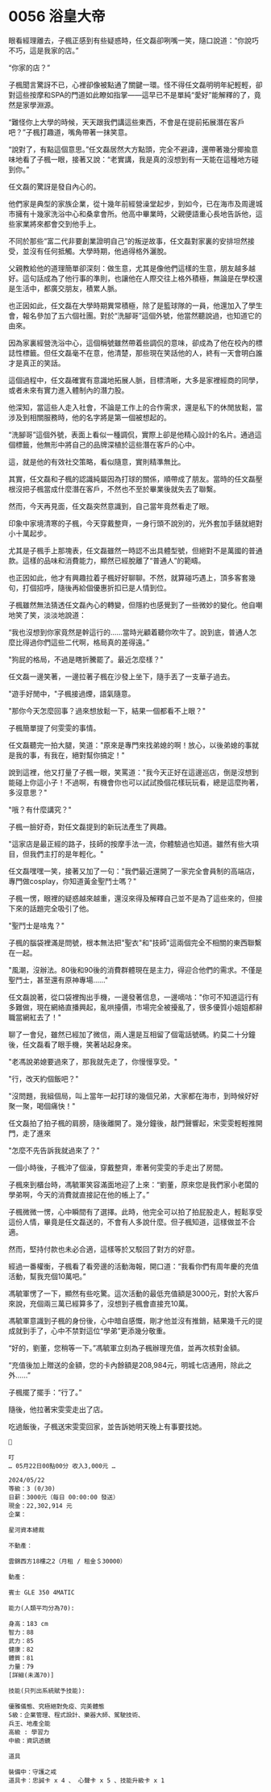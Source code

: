 # 0056 浴皇大帝

眼看經理離去，子楓正感到有些疑惑時，任文磊卻咧嘴一笑，隨口說道：“你說巧不巧，這是我家的店。”

“你家的店？”

子楓聞言驚訝不已，心裡卻像被點通了關鍵一環。怪不得任文磊明明年紀輕輕，卻對這些按摩和SPA的門道如此瞭如指掌——這早已不是單純“愛好”能解釋的了，竟然是家學淵源。

“難怪你上大學的時候，天天跟我們講這些東西，不會是在提前拓展潛在客戶吧？”子楓打趣道，嘴角帶著一抹笑意。

“說對了，有點這個意思。”任文磊居然大方點頭，完全不避諱，還帶著幾分揶揄意味地看了子楓一眼，接著又說：“老實講，我是真的沒想到有一天能在這種地方碰到你。”

任文磊的驚訝是發自內心的。

他們家是典型的家族企業，從十幾年前經營澡堂起步，到如今，已在海市及周邊城市擁有十幾家洗浴中心和桑拿會所。他高中畢業時，父親便語重心長地告訴他，這些家業將來都會交到他手上。

不同於那些“富二代非要創業證明自己”的叛逆故事，任文磊對家裏的安排坦然接受，並沒有任何抵觸。大學時期，他過得格外灑脫。

父親教給他的道理簡單卻深刻：做生意，尤其是像他們這樣的生意，朋友越多越好。這句話成為了他行事的準則，也讓他在人際交往上格外積極，無論是在學校還是生活中，都廣交朋友，積累人脈。

也正因如此，任文磊在大學時期異常積極，除了是籃球隊的一員，他還加入了學生會，報名參加了五六個社團。對於“洗腳哥”這個外號，他當然聽說過，也知道它的由來。

因為家裏經營洗浴中心，這個稱號雖然帶着些調侃的意味，卻成為了他在校內的標誌性標籤。但任文磊毫不在意，他清楚，那些現在笑話他的人，終有一天會明白誰才是真正的笑話。

這個過程中，任文磊確實有意識地拓展人脈，目標清晰，大多是家裡經商的同學，或者未來有實力進入體制內的潛力股。

他深知，當這些人走入社會，不論是工作上的合作需求，還是私下的休閒放鬆，當涉及到相關服務時，他的名字將是第一個被想起的。

“洗腳哥”這個外號，表面上看似一種調侃，實際上卻是他精心設計的名片。通過這個標籤，他無形中將自己的品牌深植於這些潛在客戶的心中。

這，就是他的有效社交策略，看似隨意，實則精準無比。

其實，任文磊和子楓的認識純屬因為打球的關係，順帶成了朋友。當時的任文磊壓根沒把子楓當成什麼潛在客戶，不然也不至於畢業後就失去了聯繫。

然而，今天再見面，任文磊突然意識到，自己當年竟然看走了眼。

印象中家境清寒的子楓，今天穿戴整齊，一身行頭不說別的，光外套加手錶就絕對小十萬起步。

尤其是子楓手上那塊表，任文磊雖然一時認不出具體型號，但絕對不是萬國的普通款。這樣的品味和消費能力，顯然已經脫離了“普通人”的範疇。

也正因如此，他才有興趣拉着子楓好好聊聊。不然，就算碰巧遇上，頂多客套幾句，打個招呼，隨後再給個優惠折扣已是人情到位。

子楓雖然無法猜透任文磊內心的轉變，但隱約也感覺到了一些微妙的變化。他自嘲地笑了笑，淡淡地說道：

“我也沒想到你家竟然是幹這行的……當時光顧着聽你吹牛了。說到底，普通人怎麼比得過你們這些二代啊，格局真的差得遠。”

"狗屁的格局，不過是瞎折騰罷了。最近怎麼樣？"

任文磊一邊笑著，一邊拉著子楓在沙發上坐下，隨手丟了一支華子過去。

"遊手好閒中，"子楓接過煙，語氣隨意。

"那你今天怎麼回事？過來想放鬆一下，結果一個都看不上眼？"

子楓簡單提了何雯雯的事情。

任文磊聽完一拍大腿，笑道："原來是專門來找弟媳的啊！放心，以後弟媳的事就是我的事，有我在，絕對幫你搞定！"

說到這裡，他又打量了子楓一眼，笑罵道："我今天正好在這邊巡店，倒是沒想到能碰上你這小子！不過啊，有機會你也可以試試換個花樣玩玩看，總是這麼拘著，多沒意思？"

"哦？有什麼講究？"

子楓一臉好奇，對任文磊提到的新玩法產生了興趣。

"這家店是最正經的路子，技師的按摩手法一流，你體驗過也知道。雖然有些大項目，但我們主打的是年輕化。"

任文磊嘿嘿一笑，接著又加了一句："我們最近還開了一家完全會員制的高端店，專門做cosplay，你知道黃金聖鬥士嗎？"

子楓一愣，眼裡的疑惑越來越重，還沒來得及解釋自己並不是為了這些來的，但接下來的話題完全吸引了他。

"聖鬥士是啥鬼？"

子楓的腦袋裡滿是問號，根本無法把"聖衣"和"技師"這兩個完全不相關的東西聯繫在一起。

"風潮，沒辦法。80後和90後的消費群體現在是主力，得迎合他們的需求。不僅是聖鬥士，甚至還有原神專場……"

任文磊說著，從口袋裡掏出手機，一邊發著信息，一邊嘀咕："你可不知道這行有多難做，現在網絡直播興起，亂哄擡價，市場完全被擾亂了，很多優質小姐姐都辭職當網紅去了！"

聊了一會兒，雖然已經加了微信，兩人還是互相留了個電話號碼。約莫二十分鐘後，任文磊看了眼手機，笑著站起身來。

"老馮說弟媳要過來了，那我就先走了，你慢慢享受。"

"行，改天約個飯吧？"

"沒問題，我組個局，叫上當年一起打球的幾個兄弟，大家都在海市，到時候好好聚一聚，喝個痛快！"

任文磊拍了拍子楓的肩膀，隨後離開了。幾分鐘後，敲門聲響起，宋雯雯輕輕推開門，走了進來

"怎麼不先告訴我就過來了？"

一個小時後，子楓沖了個澡，穿戴整齊，牽著何雯雯的手走出了房間。

子楓來到櫃台時，馮毓軍笑容滿面地迎了上來：“劉董，原來您是我們家小老闆的學弟啊，今天的消費就直接記在他的帳上了。”

子楓微微一愣，心中瞬間有了選擇。此時，他完全可以拍了拍屁股走人，輕鬆享受這份人情，畢竟是任文磊送的，不會有人多說什麼。但子楓知道，這樣做並不合適。

然而，堅持付款也未必合適，這樣等於又駁回了對方的好意。

經過一番權衡，子楓看了看旁邊的活動海報，開口道：“我看你們有周年慶的充值活動，幫我充個10萬吧。”

馮毓軍愣了一下，顯然有些吃驚。這次活動的最低充值額是3000元，對於大客戶來說，充個兩三萬已經算多了，沒想到子楓會直接充10萬。

馮毓軍意識到子楓的身份後，心中暗自感慨，剛才他並沒有推銷，結果幾千元的提成就到手了，心中不禁對這位“學弟”更添幾分敬重。

“好的，劉董，您稍等一下。”馮毓軍立刻為子楓辦理充值，並再次核對金額。

“充值後加上贈送的金額，您的卡內餘額是208,984元，明城七店通用，除此之外……”

子楓擺了擺手：“行了。”

隨後，他拉著宋雯雯走出了店。

吃過飯後，子楓送宋雯雯回家，並告訴她明天晚上有事要找她。

```
📰

叮
… 05月22日00點00分 收入3,000元 …

2024/05/22
等級：3 (0/30)
日薪：3000元（每日 00:00:00 發送）
現金：22,302,914 元
企業：

星河資本總裁

不動產：

雲錦西方18樓之2（月租 / 租金＄30000）

動產：

賓士 GLE 350 4MATIC

能力(人類平均分為70):

身高：183 cm
智力：88
武力：85
健康：82
體質：81
力量：79
[詳細(未滿70)]

技能(只列出系統賦予技能):

優雅儀態、究極絕對免疫、完美體態
S級：企業管理、程式設計、樂器大師、駕駛技術、
兵王、地產全能
高級 : 學習力
中級：資訊透鏡

道具

裝備中：守護之戒
道具卡：忠誠卡 x 4 、 心聲卡 x 5 、技能升級卡 x 1

```